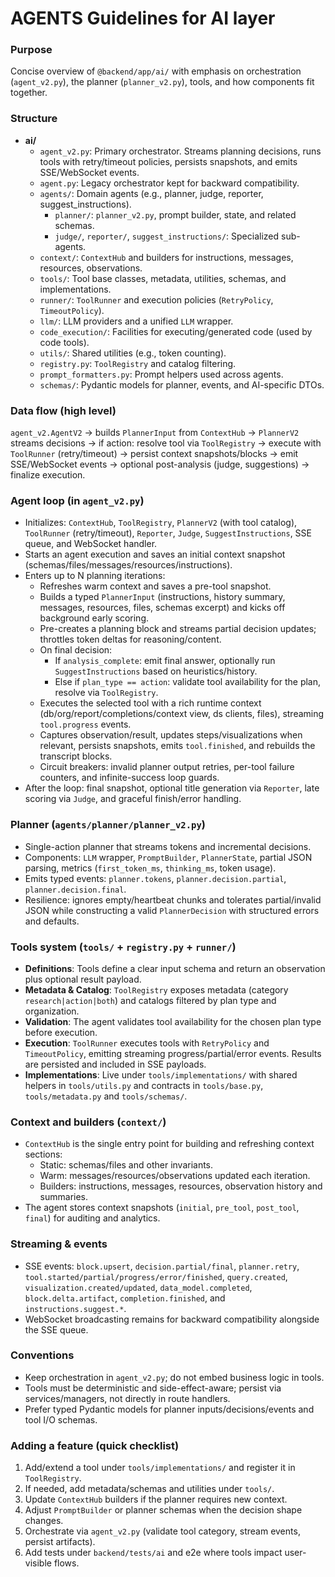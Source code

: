 # AGENTS Guidelines for AI layer

### Purpose
Concise overview of `@backend/app/ai/` with emphasis on orchestration (`agent_v2.py`), the planner (`planner_v2.py`), tools, and how components fit together.

### Structure
- **ai/**
  - `agent_v2.py`: Primary orchestrator. Streams planning decisions, runs tools with retry/timeout policies, persists snapshots, and emits SSE/WebSocket events.
  - `agent.py`: Legacy orchestrator kept for backward compatibility.
  - `agents/`: Domain agents (e.g., planner, judge, reporter, suggest_instructions).
    - `planner/`: `planner_v2.py`, prompt builder, state, and related schemas.
    - `judge/`, `reporter/`, `suggest_instructions/`: Specialized sub-agents.
  - `context/`: `ContextHub` and builders for instructions, messages, resources, observations.
  - `tools/`: Tool base classes, metadata, utilities, schemas, and implementations.
  - `runner/`: `ToolRunner` and execution policies (`RetryPolicy`, `TimeoutPolicy`).
  - `llm/`: LLM providers and a unified `LLM` wrapper.
  - `code_execution/`: Facilities for executing/generated code (used by code tools).
  - `utils/`: Shared utilities (e.g., token counting).
  - `registry.py`: `ToolRegistry` and catalog filtering.
  - `prompt_formatters.py`: Prompt helpers used across agents.
  - `schemas/`: Pydantic models for planner, events, and AI-specific DTOs.

### Data flow (high level)
`agent_v2.AgentV2` → builds `PlannerInput` from `ContextHub` → `PlannerV2` streams decisions → if action: resolve tool via `ToolRegistry` → execute with `ToolRunner` (retry/timeout) → persist context snapshots/blocks → emit SSE/WebSocket events → optional post-analysis (judge, suggestions) → finalize execution.

### Agent loop (in `agent_v2.py`)
- Initializes: `ContextHub`, `ToolRegistry`, `PlannerV2` (with tool catalog), `ToolRunner` (retry/timeout), `Reporter`, `Judge`, `SuggestInstructions`, SSE queue, and WebSocket handler.
- Starts an agent execution and saves an initial context snapshot (schemas/files/messages/resources/instructions).
- Enters up to N planning iterations:
  - Refreshes warm context and saves a pre-tool snapshot.
  - Builds a typed `PlannerInput` (instructions, history summary, messages, resources, files, schemas excerpt) and kicks off background early scoring.
  - Pre-creates a planning block and streams partial decision updates; throttles token deltas for reasoning/content.
  - On final decision:
    - If `analysis_complete`: emit final answer, optionally run `SuggestInstructions` based on heuristics/history.
    - Else if `plan_type == action`: validate tool availability for the plan, resolve via `ToolRegistry`.
  - Executes the selected tool with a rich runtime context (db/org/report/completions/context view, ds clients, files), streaming `tool.progress` events.
  - Captures observation/result, updates steps/visualizations when relevant, persists snapshots, emits `tool.finished`, and rebuilds the transcript blocks.
  - Circuit breakers: invalid planner output retries, per-tool failure counters, and infinite-success loop guards.
- After the loop: final snapshot, optional title generation via `Reporter`, late scoring via `Judge`, and graceful finish/error handling.

### Planner (`agents/planner/planner_v2.py`)
- Single-action planner that streams tokens and incremental decisions.
- Components: `LLM` wrapper, `PromptBuilder`, `PlannerState`, partial JSON parsing, metrics (`first_token_ms`, `thinking_ms`, token usage).
- Emits typed events: `planner.tokens`, `planner.decision.partial`, `planner.decision.final`.
- Resilience: ignores empty/heartbeat chunks and tolerates partial/invalid JSON while constructing a valid `PlannerDecision` with structured errors and defaults.

### Tools system (`tools/` + `registry.py` + `runner/`)
- **Definitions**: Tools define a clear input schema and return an observation plus optional result payload.
- **Metadata & Catalog**: `ToolRegistry` exposes metadata (category `research|action|both`) and catalogs filtered by plan type and organization.
- **Validation**: The agent validates tool availability for the chosen plan type before execution.
- **Execution**: `ToolRunner` executes tools with `RetryPolicy` and `TimeoutPolicy`, emitting streaming progress/partial/error events. Results are persisted and included in SSE payloads.
- **Implementations**: Live under `tools/implementations/` with shared helpers in `tools/utils.py` and contracts in `tools/base.py`, `tools/metadata.py` and `tools/schemas/`.

### Context and builders (`context/`)
- `ContextHub` is the single entry point for building and refreshing context sections:
  - Static: schemas/files and other invariants.
  - Warm: messages/resources/observations updated each iteration.
  - Builders: instructions, messages, resources, observation history and summaries.
- The agent stores context snapshots (`initial`, `pre_tool`, `post_tool`, `final`) for auditing and analytics.

### Streaming & events
- SSE events: `block.upsert`, `decision.partial/final`, `planner.retry`, `tool.started/partial/progress/error/finished`, `query.created`, `visualization.created/updated`, `data_model.completed`, `block.delta.artifact`, `completion.finished`, and `instructions.suggest.*`.
- WebSocket broadcasting remains for backward compatibility alongside the SSE queue.

### Conventions
- Keep orchestration in `agent_v2.py`; do not embed business logic in tools.
- Tools must be deterministic and side-effect-aware; persist via services/managers, not directly in route handlers.
- Prefer typed Pydantic models for planner inputs/decisions/events and tool I/O schemas.

### Adding a feature (quick checklist)
1. Add/extend a tool under `tools/implementations/` and register it in `ToolRegistry`.
2. If needed, add metadata/schemas and utilities under `tools/`.
3. Update `ContextHub` builders if the planner requires new context.
4. Adjust `PromptBuilder` or planner schemas when the decision shape changes.
5. Orchestrate via `agent_v2.py` (validate tool category, stream events, persist artifacts).
6. Add tests under `backend/tests/ai` and e2e where tools impact user-visible flows.

